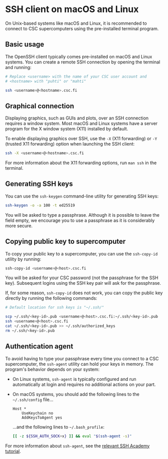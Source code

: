 # SSH client on macOS and Linux

On Unix-based systems like macOS and Linux, it is recommended to connect to CSC
supercomputers using the pre-installed terminal program.

## Basic usage

The OpenSSH client typically comes pre-installed on macOS and Linux systems.
You can create a remote SSH connection by opening the terminal and running:

```bash
# Replace <username> with the name of your CSC user account and
# <hostname> with "puhti" or "mahti"

ssh <username>@<hostname>.csc.fi
```

## Graphical connection

Displaying graphics, such as GUIs and plots, over an SSH connection requires
a window system. Most macOS and Linux systems have a server program for the X
window system (X11) installed by default.

To enable displaying graphics over SSH, use the `-X` (X11 forwarding) or `-Y`
(trusted X11 forwarding) option when launching the SSH client:

```bash
ssh -X <username>@<hostname>.csc.fi
```

For more information about the X11 forwarding options, run `man ssh` in the
terminal.

## Generating SSH keys

You can use the `ssh-keygen` command-line utility for generating SSH keys:

```bash
ssh-keygen -o -a 100 -t ed25519
```

You will be asked to type a passphrase. Although it is possible to leave the
field empty, we encourage you to use a passphrase as it is considerably more
secure. 

## Copying public key to supercomputer

To copy your public key to a supercomputer, you can use the `ssh-copy-id`
utility by running:

```bash
ssh-copy-id <username>@<host>.csc.fi
```

You will be asked for your CSC password (not the passphrase for the SSH key).
Subsequent logins using the SSH key pair will ask for the passphrase.

If, for some reason, `ssh-copy-id` does not work, you can copy the public key
directly by running the following commands:

```bash
# Default location for ssh keys is "~/.ssh/"

scp ~/.ssh/<key-id>.pub <username>@<host>.csc.fi:~/.ssh/<key-id>.pub
ssh <username>@<host>.csc.fi
cat ~/.ssh/<key-id>.pub >> ~/.ssh/authorized_keys
rm ~/.ssh/<key-id>.pub
```

## Authentication agent

To avoid having to type your passphrase every time you connect to a CSC
supercomputer, the `ssh-agent` utility can hold your keys in memory. The
program's behavior depends on your system:

- On Linux systems, `ssh-agent` is typically configured and run automatically at
  login and requires no additional actions on your part.

- On macOS systems, you should add the following lines to the `~/.ssh/config`
file...

    ```
    Host *
        UseKeychain no
        AddKeysToAgent yes
    ```

    ...and the following lines to `~/.bash_profile`:

    ```bash
    [[ -z ${SSH_AUTH_SOCK+x} ]] && eval "$(ssh-agent -s)"
    ```

For more information about `ssh-agent`, see the
[relevant SSH Academy tutorial](https://www.ssh.com/academy/ssh/agent).
